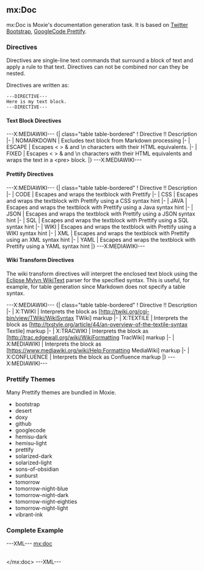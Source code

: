 ## mx:Doc

mx:Doc is Moxie's documentation generation task.  It is based on [Twitter Bootstrap](http://twitter.github.com/bootstrap), [GoogleCode Prettify](http://code.google.com/p/google-code-prettify).

### Directives

Directives are single-line text commands that surround a block of text and apply a rule to that text.  Directives can not be combined nor can they be nested.

Directives are written as:

    ---DIRECTIVE---
	Here is my text block.
	---DIRECTIVE---

#### Text Block Directives

---X:MEDIAWIKI---
{| class="table table-bordered"
! Directive !! Description
|-
| NOMARKDOWN
| Excludes text block from Markdown processing
|-
| ESCAPE
| Escapes < > & and \n characters with their HTML equivalents.
|-
| FIXED
| Escapes < > & and \n characters with their HTML equivalents and wraps the text in a &lt;pre&gt; block.
|}
---X:MEDIAWIKI---

#### Prettify Directives

---X:MEDIAWIKI---
{| class="table table-bordered"
! Directive !! Description
|-
| CODE
| Escapes and wraps the textblock with Prettify
|-
| CSS
| Escapes and wraps the textblock with Prettify using a CSS syntax hint
|-
| JAVA
| Escapes and wraps the textblock with Prettify using a Java syntax hint
|-
| JSON
| Escapes and wraps the textblock with Prettify using a JSON syntax hint
|-
| SQL
| Escapes and wraps the textblock with Prettify using a SQL syntax hint
|-
| WIKI
| Escapes and wraps the textblock with Prettify using a WIKI syntax hint
|-
| XML
| Escapes and wraps the textblock with Prettify using an XML syntax hint
|-
| YAML
| Escapes and wraps the textblock with Prettify using a YAML syntax hint
|}
---X:MEDIAWIKI---

#### Wiki Transform Directives

The wiki transform directives will interpret the enclosed text block using the [Eclipse Mylyn WikiText](http://eclipse.org/mylyn) parser for the specified syntax.  This is useful, for example, for table generation since Markdown does not specify a table syntax.

---X:MEDIAWIKI---
{| class="table table-bordered"
! Directive !! Description
|-
| X:TWIKI
| Interprets the block as [http://twiki.org/cgi-bin/view/TWiki/WikiSyntax TWiki] markup
|-
| X:TEXTILE
| Interprets the block as [http://txstyle.org/article/44/an-overview-of-the-textile-syntax Textile] markup
|-
| X:TRACWIKI
| Interprets the block as [http://trac.edgewall.org/wiki/WikiFormatting TracWiki] markup
|-
| X:MEDIAWIKI
| Interprets the block as [https://www.mediawiki.org/wiki/Help:Formatting MediaWiki] markup
|-
| X:CONFLUENCE
| Interprets the block as Confluence markup
|}
---X:MEDIAWIKI---

### Prettify Themes

Many Prettify themes are bundled in Moxie.

- bootstrap
- desert
- doxy
- github
- googlecode
- hemisu-dark
- hemisu-light
- prettify
- solarized-dark
- solarized-light
- sons-of-obsidian
- sunburst
- tomorrow
- tomorrow-night-blue
- tomorrow-night-dark
- tomorrow-night-eighties
- tomorrow-night-light
- vibrant-ink

### Complete Example
---XML---
<mx:doc>
	<structure>
		<page name="overview" src="index.mkd" />
		<menu name="tasks">
			<page name="mx:Init" src="mxinit.mkd" />
			<page name="mx:Extract" src="mxextract.mkd" />
			<page name="mx:GitId" src="mxgitid.mkd" />
			<page name="mx:GhPages" src="mxghpages.mkd" />
			<divider />
			<page name="mx:Jar" src="mxjar.mkd" />
			<page name="mx:Doc" src="mxdoc.mkd" />
		</menu>
		<page name="design" src="design.mkd" />
		<page name="maxml" src="maxml.mkd" />
		<page name="releases" src="releases.mkd" />
		<menu name="download">
			<link name="moxie-core" src="moxie-core.jar" />
			<link name="moxie-all" src="moxie-all.jar" />
		</menu>
		<report name="reports" />
		<link name="GitHub" src="http://github.com/gitblit/moxie" />
		<divider />
	</structure>
	<substitute token="%VERSION%" value="${max-version}" />
	<nomarkdown startToken="%BEGINJSON%" endToken="%ENDJSON%" prettify="true" lang="lang-json" />
	<nomarkdown startToken="%BEGINXML%" endToken="%ENDXML%" prettify="true" lang="lang-xml" />			
	<regex searchPattern="\b(issue)(\s*[#]?|-){0,1}(\d+)\b" 
		replacePattern="&lt;a href='http://code.google.com/p/gitblit/issues/detail?id=$3'&gt;issue $3&lt;/a&gt;" />
	<resource>
		<fileset dir="${basedir}" includes="*.jar" />
	</resource>	
</mx:doc>
---XML---
